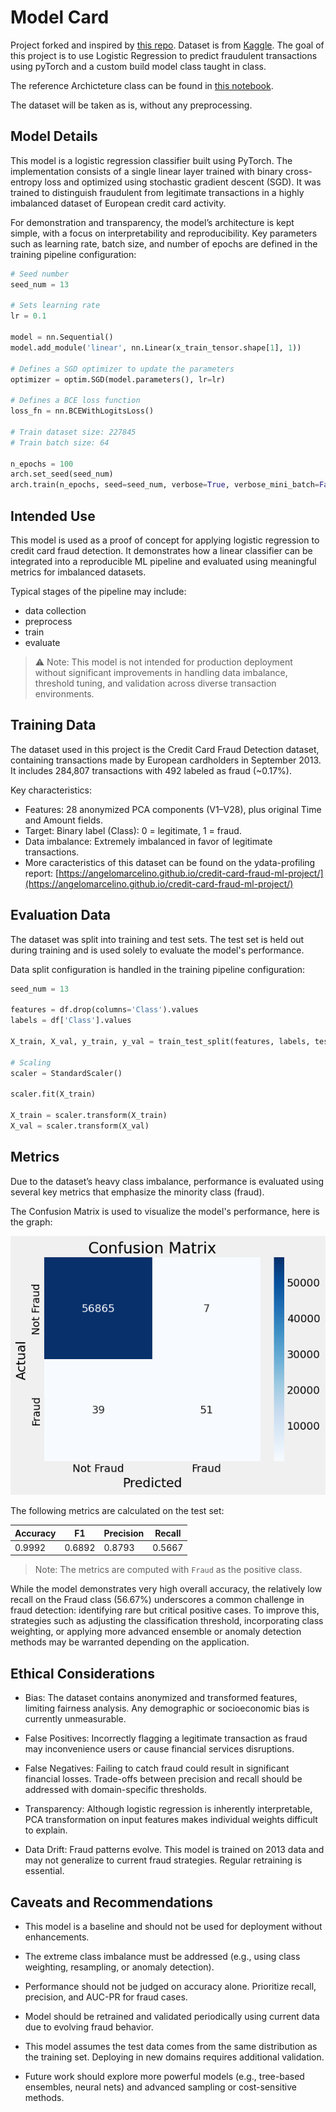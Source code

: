 # Model Card

Project forked and inspired by [this repo](https://github.com/karinait/credit_card_fraud_predictor). Dataset is from [Kaggle](https://www.kaggle.com/datasets/mlg-ulb/creditcardfraud). The goal of this project is to use Logistic Regression to predict fraudulent transactions using pyTorch and a custom build model class taught in class.

The reference Archicteture class can be found in [this notebook](https://github.com/ivanovitchm/ppgeec2318/blob/main/lessons/week05/week05c.ipynb).

The dataset will be taken as is, without any preprocessing.

## Model Details

This model is a logistic regression classifier built using PyTorch. The implementation consists of a single linear layer trained with binary cross-entropy loss and optimized using stochastic gradient descent (SGD). It was trained to distinguish fraudulent from legitimate transactions in a highly imbalanced dataset of European credit card activity.

For demonstration and transparency, the model’s architecture is kept simple, with a focus on interpretability and reproducibility. Key parameters such as learning rate, batch size, and number of epochs are defined in the training pipeline configuration:

```python
# Seed number
seed_num = 13

# Sets learning rate
lr = 0.1

model = nn.Sequential()
model.add_module('linear', nn.Linear(x_train_tensor.shape[1], 1))

# Defines a SGD optimizer to update the parameters
optimizer = optim.SGD(model.parameters(), lr=lr)

# Defines a BCE loss function
loss_fn = nn.BCEWithLogitsLoss()

# Train dataset size: 227845
# Train batch size: 64

n_epochs = 100
arch.set_seed(seed_num)
arch.train(n_epochs, seed=seed_num, verbose=True, verbose_mini_batch=False, batch_report=25)
```

## Intended Use
This model is used as a proof of concept for applying logistic regression to credit card fraud detection. It demonstrates how a linear classifier can be integrated into a reproducible ML pipeline and evaluated using meaningful metrics for imbalanced datasets.

Typical stages of the pipeline may include:

- data collection
- preprocess
- train
- evaluate


>⚠️ Note: This model is not intended for production deployment without significant improvements in handling data imbalance, threshold tuning, and validation across diverse transaction environments.

## Training Data

The dataset used in this project is the Credit Card Fraud Detection dataset, containing transactions made by European cardholders in September 2013. It includes 284,807 transactions with 492 labeled as fraud (~0.17%).

Key characteristics:

- Features: 28 anonymized PCA components (V1–V28), plus original Time and Amount fields.
- Target: Binary label (Class): 0 = legitimate, 1 = fraud.
- Data imbalance: Extremely imbalanced in favor of legitimate transactions.
- More caracteristics of this dataset can be found on the ydata-profiling report: [https://angelomarcelino.github.io/credit-card-fraud-ml-project/](https://angelomarcelino.github.io/credit-card-fraud-ml-project/)

## Evaluation Data

The dataset was split into training and test sets. The test set is held out during training and is used solely to evaluate the model's performance.

Data split configuration is handled in the training pipeline configuration:

```python
seed_num = 13

features = df.drop(columns='Class').values
labels = df['Class'].values

X_train, X_val, y_train, y_val = train_test_split(features, labels, test_size=0.2, random_state=seed_num)

# Scaling
scaler = StandardScaler()

scaler.fit(X_train)

X_train = scaler.transform(X_train)
X_val = scaler.transform(X_val)
```

## Metrics
Due to the dataset’s heavy class imbalance, performance is evaluated using several key metrics that emphasize the minority class (fraud).

The Confusion Matrix is used to visualize the model's performance, here is the graph:

![Confusion Matrix](imgs/cm.png)

The following metrics are calculated on the test set:

| Accuracy | F1    | Precision | Recall |
|----------|-------|-----------|--------|
| 0.9992   | 0.6892 | 0.8793    | 0.5667 |

> Note: The metrics are computed with `Fraud` as the positive class.

While the model demonstrates very high overall accuracy, the relatively low recall on the Fraud class (56.67%) underscores a common challenge in fraud detection: identifying rare but critical positive cases. To improve this, strategies such as adjusting the classification threshold, incorporating class weighting, or applying more advanced ensemble or anomaly detection methods may be warranted depending on the application.

## Ethical Considerations
- Bias: The dataset contains anonymized and transformed features, limiting fairness analysis. Any demographic or socioeconomic bias is currently unmeasurable.

- False Positives: Incorrectly flagging a legitimate transaction as fraud may inconvenience users or cause financial services disruptions.

- False Negatives: Failing to catch fraud could result in significant financial losses. Trade-offs between precision and recall should be addressed with domain-specific thresholds.

- Transparency: Although logistic regression is inherently interpretable, PCA transformation on input features makes individual weights difficult to explain.

- Data Drift: Fraud patterns evolve. This model is trained on 2013 data and may not generalize to current fraud strategies. Regular retraining is essential.

## Caveats and Recommendations
- This model is a baseline and should not be used for deployment without enhancements.

- The extreme class imbalance must be addressed (e.g., using class weighting, resampling, or anomaly detection).

- Performance should not be judged on accuracy alone. Prioritize recall, precision, and AUC-PR for fraud cases.

- Model should be retrained and validated periodically using current data due to evolving fraud behavior.

- This model assumes the test data comes from the same distribution as the training set. Deploying in new domains requires additional validation.

- Future work should explore more powerful models (e.g., tree-based ensembles, neural nets) and advanced sampling or cost-sensitive methods.

